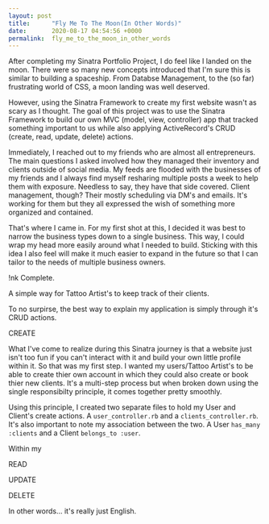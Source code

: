 ```yaml
---
layout: post
title:      "Fly Me To The Moon(In Other Words)"
date:       2020-08-17 04:54:56 +0000
permalink:  fly_me_to_the_moon_in_other_words
---
```



After completing my Sinatra Portfolio Project, I do feel like I landed on the moon. There were so many new concepts introduced that I'm sure this is similar to building a spaceship. From Databse Management, to the (so far) frustrating world of CSS, a moon landing was well deserved.

However, using the Sinatra Framework to create my first website wasn't as scary as I thought. The goal of this project was to use the Sinatra Framework to build our own MVC (model, view, controller) app that tracked something important to us while also applying ActiveRecord's CRUD (create, read, update, delete) actions.  

Immediately, I reached out to my friends who are almost all entrepreneurs. The main questions I asked involved how they managed their inventory and clients outside of social media. My feeds are flooded with the businesses of my friends and I always find myself resharing multiple posts a week to help them with exposure. Needless to say, they have that side covered. Client management, though? Their mostly scheduling via DM's and emails. It's working for them but they all expressed the wish of something more organized and contained.

That's where I came in. For my first shot at this, I decided it was best to narrow the business types down to a single business. This way, I could wrap my head more easily around what I needed to build. Sticking with this idea I also feel will make it much easier to expand in the future so that I can tailor to the needs of multiple business owners.

!nk Complete.

A simple way for Tattoo Artist's to keep track of their clients. 

To no surpirse, the best way to explain my application is simply through it's CRUD actions. 

CREATE

What I've come to realize during this Sinatra journey is that a website just isn't too fun if you can't interact with it and build your own little profile within it. So that was my first step. I wanted my users/Tattoo Artist's to be able to create thier own account in which they could also create or book thier new clients. It's a multi-step process but when broken down using the single responsibilty principle, it comes together pretty smoothly.

Using this principle, I created two separate files to hold my User and Client's create actions. A `user_controller.rb` and a `clients_controller.rb`. It's also important to note my association between the two. A User `has_many :clients` and a Client `belongs_to :user`. 


Within my 

READ

UPDATE

DELETE

In other words... it's really just English.

